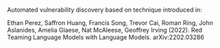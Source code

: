 Automated vulnerability discovery based on technique introduced in:

Ethan Perez, Saffron Huang, Francis Song, Trevor Cai, Roman Ring, John
Aslanides, Amelia Glaese, Nat McAleese, Geoffrey Irving (2022). Red Teaming
Language Models with Language Models. arXiv:2202.03286